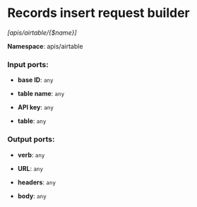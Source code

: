 # Records insert request builder

_[apis/airtable/{$name}]_

__Namespace__: apis/airtable

### Input ports:

* __base ID__: ` any `


* __table name__: ` any `


* __API key__: ` any `


* __table__: ` any `

### Output ports:

* __verb__: ` any `


* __URL__: ` any `


* __headers__: ` any `


* __body__: ` any `

